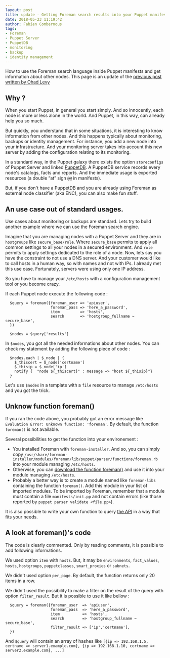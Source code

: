 ```yaml
---
layout: post
title: update - Getting Foreman search results into your Puppet manifest
date: 2018-05-23 11:19:42
author: Fabien Combernous
tags:
- Foreman
- Puppet Server
- PuppetDB
- monitoring
- backup
- identity management
---
```


How to use the Foreman search language inside Puppet manifests and get information about other nodes.
This page is an update of the [previous post written by Ohad Levy](https://theforeman.org/2012/01/getting-foreman-search-results-into.html)

<!--more-->

## Why ?

When you start Puppet, in general you start simply. And so innocently, each node is more or less alone in the world. And Puppet, in this way, can already help you so much.

But quickly, you understand that in some situations, it is interesting to know information from other nodes. And this happens typically about monitoring, backups or identity management. For instance, you add a new node into your infrastructure. And your monitoring server takes into account this new server by adding the configuration relating to its monitoring. 

In a standard way, in the Puppet galaxy there exists the option `storeconfigs` of Puppet Server and linked [PuppetDB](https://puppet.com/docs/puppetdb/latest). A PuppetDB service records every node's catalogs, facts and reports. And the immediate usage is exported resources (a double “at” sign `@@` in manifests). 

But, if you don't have a PuppetDB and you are already using Foreman as external node classifier (aka ENC), you can also make fun stuff.

## An use case out of standard usages.

Use cases about monitoring or backups are standard. Lets try to build another example where we can use the Foreman search engine.

Imagine that you are managing nodes with a Puppet Server and they are in `hostgroups` like `secure_base/role`. Where `secure_base` permits to apply all common settings to all your nodes in a secured environment. And `role` permits to apply settings dedicated to the role of a node. Now, lets say you have the constraint to not use a DNS server. And your customer would like to call hosts in a human way, so with names and not with IPs. I already met this use case. Fortunately, servers were using only one IP address.

So you have to manage your `/etc/hosts` with a configuration management tool or you become crazy. 

If each Puppet node execute the following code :

```
  $query = foreman({foreman_user => 'apiuser',
                    foreman_pass => 'here_a_password',
                    item         => 'hosts',
                    search       => 'hostgroup_fullname ~ secure_base',
  })

  $nodes = $query['results']

```

In `$nodes`, you got all the needed informations about other nodes. You can check my statement by adding the following piece of code :


```
  $nodes.each | $_node | {
    $_thiscert = $_node['certname']
    $_thisip = $_node['ip']
    notify {  "node ${_thiscert}" : message => "host ${_thisip}"}
  }

```

Let's use `$nodes` in a template with a `file` resource to manage `/etc/hosts` and you got the trick.

## Unknow function foreman()

If you ran the code above, you probably got an error message like `Evaluation Error: Unknown function: 'foreman'`. By default, the function `foreman()` is not available.

Several possibilities to get the function into your environement :

 * You installed Foreman with `foreman-installer`. And so, you can simply copy `/usr/share/foreman-installer/modules/foreman/lib/puppet/parser/functions/foreman.rb` into your module managing `/etc/hosts`.
 * Otherwise, you can [download the function foreman()](https://github.com/theforeman/puppet-foreman/blob/master/lib/puppet/parser/functions/foreman.rb) and use it into your module managing `/etc/hosts`.
 * Probably a better way is to create a module named like `foreman-libs` containing the function `foreman()`. Add this module in your list of imported modules. To be imported by Foreman, remember that a module must contain a file `manifests/init.pp` and not contain errors (like those reported by `puppet parser validate <file.pp>`).

It is also possible to write your own function to query [the API](https://theforeman.org/documentation) in a way that fits your needs.

## A look at foreman()'s code

The code is clearly commented. Only by reading comments, it is possible to add following informations.

We used option `item` with `hosts`. But, it may be `environments`, `fact_values`, `hosts`, `hostgroups`, `puppetclasses`, `smart_proxies` or `subnets`.

We didn't used option `per_page`. By default, the function returns only 20 items in a row.

We didn't used the possibility to make a filter on the result of the query with option `filter_result`. But it is possible to use it like bellow :

```
  $query = foreman({foreman_user  => 'apiuser',
                    foreman_pass  => 'here_a_password',
                    item          => 'hosts',
                    search        => 'hostgroup_fullname ~ secure_base',
                    filter_result => ['ip','certname'],
  })
```

And `$query` will contain an array of hashes like `[{ip => 192.168.1.5, certname => server1.example.com}, {ip => 192.168.1.10, certname => server2.example.com}, ...]`


